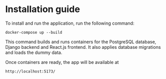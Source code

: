 # Installation guide
To install and run the application, run the following command:

`docker-compose up --build`

This command builds and runs containers for the PostgreSQL database, Django backend and React.js frontend. It also applies database migrations and loads the dummy data.

Once containers are ready, the app will be available at

`http://localhost:5173/`
